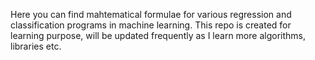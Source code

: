 Here you can find mahtematical formulae for various regression and classification programs in machine learning.
This repo is created for learning purpose, will be updated frequently as I learn more algorithms, libraries etc.